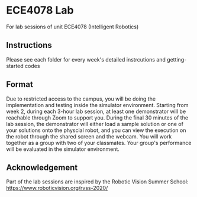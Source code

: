 # ECE4078 Lab
For lab sessions of unit ECE4078 (Intelligent Robotics)

## Instructions
Please see each folder for every week's detailed instrcutions and getting-started codes

## Format
Due to restricted access to the campus, you will be doing the implementation and testing inside the simulator environment. 
Starting from week 2, during each 3-hour lab session, at least one demonstrator will be reachable through Zoom to support you. During the final 30 minutes of the lab session, the demonstrator will either load a sample solution or one of your solutions onto the physcial robot, and you can view the execution on the robot through the shared screen and the webcam. 
You will work together as a group with two of your classmates. Your group's performance will be evaluated in the simulator environment. 

## Acknowledgement
Part of the lab sessions are inspired by the Robotic Vision Summer School: https://www.roboticvision.org/rvss-2020/

